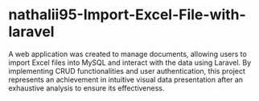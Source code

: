 # nathalii95-Import-Excel-File-with-laravel
A web application was created to manage documents, allowing users to import Excel files into MySQL and interact with the data using Laravel. By implementing CRUD functionalities and user authentication, this project represents an achievement in intuitive visual data presentation after an exhaustive analysis to ensure its effectiveness.

